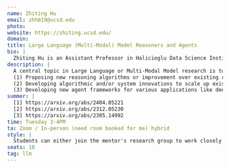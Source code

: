 ```yaml
---
name: Zhiting Hu
email: zhh019@ucsd.edu
photo: 
website: https://zhiting.ucsd.edu/
domain: 
title: Large Language (Multi-Modal) Model Reasoners and Agents
bio: |
  Zhiting Hu is an Assistant Professor in Halicioglu Data Science Institute at UC San Diego. He received his Bachelor's degree in Computer Science from Peking University in 2014, and his Ph.D. in Machine Learning from Carnegie Mellon University in 2020. His research interests lie in the broad area of machine learning and artificial intelligence, with a focus on principles, methodologies, and systems of building AI agents that learn and reason with efficiency and generality. His current work centers on building general world models for next-generation machine reasoning and unified learning mechanisms for training machines with all types of experience. His research was recognized with outstanding paper awards at ACL 2016 and ACL 2024, and best demo nominations at ACL 2019 and NAACL 2024.
description: |
  A central topic in Large Language or Multi-Modal Model research is to enhance their ability of complex reasoning on diverse problems. Rich research has been done to generate multi-step reasoning chains with LLMs, such as Chain-of-Thoughts (CoT), Reasoning-via-Planning (RAP), OpenAI o-series, etc. This capstone aims to explore the diverse reasoning approaches of LLMs (and/or large multi-modal models) and investigate improvement, applications, and scalable implementations of these approaches. For example:  
  (1) Proposing new reasoning algorithms or improvement over existing reasoning algorithms in terms of performance;  
  (2) Developing algorithmic and/or system innovations to scale up existing advanced reasoning algorithms;  
  (3) Developing new agent frameworks for various applications like deep research, AI scientists, real-world embodied and social agents, etc.
summer: |
  [1] https://arxiv.org/abs/2404.05221  
  [2] https://arxiv.org/abs/2312.05230  
  [3] https://arxiv.org/abs/2305.14992
time: Tuesday 3-4PM
ta: Zoom / In-person (need room booked for me) hybrid
style: |
  Students can either join the mentor's research group to work closely with PhD students/postdocs on relevant projects, or propose their own ideas and lead the projects. Students are expected to be independent, and mentor will provide necessary advices if needed (PhD students/postdocs can also provide more hands-on guidances).
seats: 10
tag: llm
---
```

